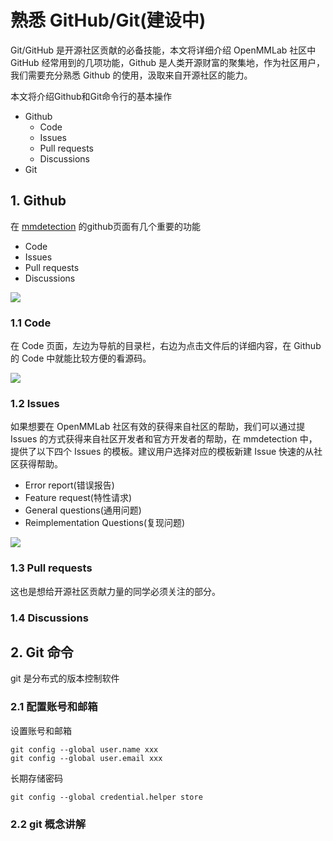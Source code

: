 # 熟悉 GitHub/Git(建设中)

Git/GitHub 是开源社区贡献的必备技能，本文将详细介绍 OpenMMLab 社区中 GitHub 经常用到的几项功能，Github 是人类开源财富的聚集地，作为社区用户，我们需要充分熟悉 Github 的使用，汲取来自开源社区的能力。

本文将介绍Github和Git命令行的基本操作

* Github
  * Code
  * Issues
  * Pull requests
  * Discussions
* Git

## 1. Github

在 [mmdetection](https://github.com/open-mmlab/mmdetection) 的github页面有几个重要的功能

* Code
* Issues
* Pull requests
* Discussions

![](https://cdn.vansin.top/picgo/segment\_anything/20230516102953.png)

### 1.1 Code

在 Code 页面，左边为导航的目录栏，右边为点击文件后的详细内容，在 Github 的 Code 中就能比较方便的看源码。

![](https://cdn.vansin.top/picgo/segment\_anything/20230516105557.png)

### 1.2 Issues

如果想要在 OpenMMLab 社区有效的获得来自社区的帮助，我们可以通过提 Issues 的方式获得来自社区开发者和官方开发者的帮助，在 mmdetection 中，提供了以下四个 Issues 的模板。建议用户选择对应的模板新建 Issue 快速的从社区获得帮助。

* Error report(错误报告)
* Feature request(特性请求)
* General questions(通用问题)
* Reimplementation Questions(复现问题)

![](https://cdn.vansin.top/picgo/segment\_anything/20230516110002.png)



### 1.3 Pull requests

这也是想给开源社区贡献力量的同学必须关注的部分。

### 1.4 Discussions



## 2. Git 命令

git 是分布式的版本控制软件

### 2.1 配置账号和邮箱

设置账号和邮箱

```shell
git config --global user.name xxx
git config --global user.email xxx
```

长期存储密码

```shell
git config --global credential.helper store
```

### 2.2 git 概念讲解





